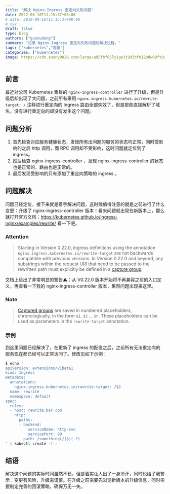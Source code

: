 ```yaml
---
title: "解决 Nginx-Ingress 重定向失败问题"
date: 2022-08-16T11:15:37+08:00
# date: 2019-08-16T11:15:37+08:00
# xxx
draft: false
type: blog
authors: ["guoxudong"]
summary: "记录 Nginx-Ingress 重定向失败问题的解决过程。"
tags: ["kubernetes","容器"]
categories: ["kubernetes"]
image: https://cdn.suuny0826.com/large/ad5fbf65ly1ge3j9d3bf0j20dw08ft8w.jpg
---
```


## 前言

最近对公司 Kubernetes 集群的 `nginx-ingress-controller` 进行了升级，但是升级后却出现了大问题，之前所有采用 `nginx.ingress.kubernetes.io/rewrite-target: /` 注释进行重定向的 Ingress 路由全部失效了，但是那些直接解析了域名，没有进行重定向的却没有发生这个问题。

## 问题分析

1. 首先检查对应服务健康状态，发现所有出问题的服务的状态均正常，同时受影响的之后 http 调用，而 RPC 调用却不受影响，这时问题就定位到了 ingress。
2. 然后检查 nginx-ingress-controller ，发现 nginx-ingress-controller 的状态也是正常的，路由也是正常的。
3. 最后发现受影响的只有添加了重定向策略的 ingress 。

## 问题解决

问题已经定位，接下来就是着手解决问题，这时候值得注意的就是之前进行了什么变更：升级了 nginx-ingress-controller 版本！看来问题就出现在新版本上，那么就打开官方文档：https://kubernetes.github.io/ingress-nginx/examples/rewrite/ 看一下吧。

### Attention

>Starting in Version 0.22.0, ingress definitions using the annotation `nginx.ingress.kubernetes.io/rewrite-target` are not backwards compatible with previous versions. In Version 0.22.0 and beyond, any substrings within the request URI that need to be passed to the rewritten path must explicitly be defined in a [capture group](https://www.regular-expressions.info/refcapture.html).

文档上给出了非常明显的警告⚠️：从 V0.22.0 版本开始将不再兼容之前的入口定义，再查看一下我的 nginx-ingress-controller 版本，果然问题出现来这里。


### Note

>[Captured groups](https://www.regular-expressions.info/refcapture.html) are saved in numbered placeholders, chronologically, in the form `$1`, `$2` ... `$n`. These placeholders can be used as parameters in the `rewrite-target` annotation.

### 示例

到这里问题已经解决了，在更新了 ingress 的配置之后，之前所有无法重定向的服务现在都已经可以正常访问了。修改见如下示例：

```bash
$ echo '
apiVersion: extensions/v1beta1
kind: Ingress
metadata:
  annotations:
    nginx.ingress.kubernetes.io/rewrite-target: /$2
  name: rewrite
  namespace: default
spec:
  rules:
  - host: rewrite.bar.com
    http:
      paths:
      - backend:
          serviceName: http-svc
          servicePort: 80
        path: /something(/|$)(.*)
' | kubectl create -f -
```

## 结语

解决这个问题的实际时间虽然不长，但是着实让人出了一身冷汗，同时也给了我警示：变更有风险，升级需谨慎。在升级之前需要先浏览新版本的升级信息，同时需要制定完善的回滚策略，确保万无一失。
